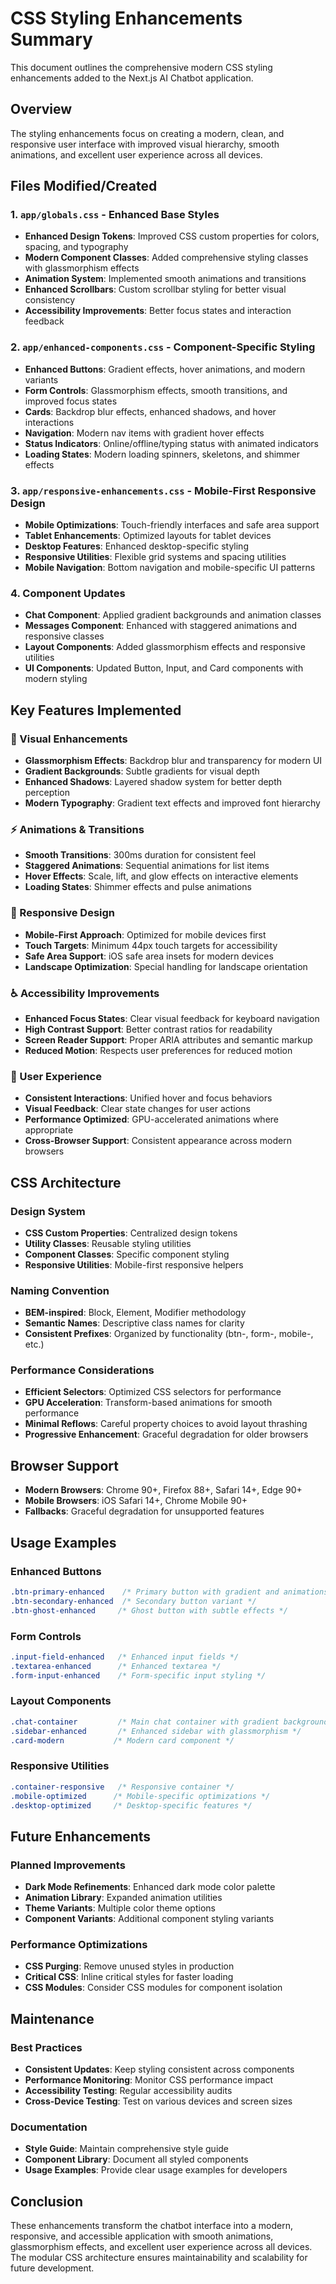 # CSS Styling Enhancements Summary

This document outlines the comprehensive modern CSS styling enhancements added to the Next.js AI Chatbot application.

## Overview

The styling enhancements focus on creating a modern, clean, and responsive user interface with improved visual hierarchy, smooth animations, and excellent user experience across all devices.

## Files Modified/Created

### 1. `app/globals.css` - Enhanced Base Styles
- **Enhanced Design Tokens**: Improved CSS custom properties for colors, spacing, and typography
- **Modern Component Classes**: Added comprehensive styling classes with glassmorphism effects
- **Animation System**: Implemented smooth animations and transitions
- **Enhanced Scrollbars**: Custom scrollbar styling for better visual consistency
- **Accessibility Improvements**: Better focus states and interaction feedback

### 2. `app/enhanced-components.css` - Component-Specific Styling
- **Enhanced Buttons**: Gradient effects, hover animations, and modern variants
- **Form Controls**: Glassmorphism effects, smooth transitions, and improved focus states
- **Cards**: Backdrop blur effects, enhanced shadows, and hover interactions
- **Navigation**: Modern nav items with gradient hover effects
- **Status Indicators**: Online/offline/typing status with animated indicators
- **Loading States**: Modern loading spinners, skeletons, and shimmer effects

### 3. `app/responsive-enhancements.css` - Mobile-First Responsive Design
- **Mobile Optimizations**: Touch-friendly interfaces and safe area support
- **Tablet Enhancements**: Optimized layouts for tablet devices
- **Desktop Features**: Enhanced desktop-specific styling
- **Responsive Utilities**: Flexible grid systems and spacing utilities
- **Mobile Navigation**: Bottom navigation and mobile-specific UI patterns

### 4. Component Updates
- **Chat Component**: Applied gradient backgrounds and animation classes
- **Messages Component**: Enhanced with staggered animations and responsive classes
- **Layout Components**: Added glassmorphism effects and responsive utilities
- **UI Components**: Updated Button, Input, and Card components with modern styling

## Key Features Implemented

### 🎨 Visual Enhancements
- **Glassmorphism Effects**: Backdrop blur and transparency for modern UI
- **Gradient Backgrounds**: Subtle gradients for visual depth
- **Enhanced Shadows**: Layered shadow system for better depth perception
- **Modern Typography**: Gradient text effects and improved font hierarchy

### ⚡ Animations & Transitions
- **Smooth Transitions**: 300ms duration for consistent feel
- **Staggered Animations**: Sequential animations for list items
- **Hover Effects**: Scale, lift, and glow effects on interactive elements
- **Loading States**: Shimmer effects and pulse animations

### 📱 Responsive Design
- **Mobile-First Approach**: Optimized for mobile devices first
- **Touch Targets**: Minimum 44px touch targets for accessibility
- **Safe Area Support**: iOS safe area insets for modern devices
- **Landscape Optimization**: Special handling for landscape orientation

### ♿ Accessibility Improvements
- **Enhanced Focus States**: Clear visual feedback for keyboard navigation
- **High Contrast Support**: Better contrast ratios for readability
- **Screen Reader Support**: Proper ARIA attributes and semantic markup
- **Reduced Motion**: Respects user preferences for reduced motion

### 🎯 User Experience
- **Consistent Interactions**: Unified hover and focus behaviors
- **Visual Feedback**: Clear state changes for user actions
- **Performance Optimized**: GPU-accelerated animations where appropriate
- **Cross-Browser Support**: Consistent appearance across modern browsers

## CSS Architecture

### Design System
- **CSS Custom Properties**: Centralized design tokens
- **Utility Classes**: Reusable styling utilities
- **Component Classes**: Specific component styling
- **Responsive Utilities**: Mobile-first responsive helpers

### Naming Convention
- **BEM-inspired**: Block, Element, Modifier methodology
- **Semantic Names**: Descriptive class names for clarity
- **Consistent Prefixes**: Organized by functionality (btn-, form-, mobile-, etc.)

### Performance Considerations
- **Efficient Selectors**: Optimized CSS selectors for performance
- **GPU Acceleration**: Transform-based animations for smooth performance
- **Minimal Reflows**: Careful property choices to avoid layout thrashing
- **Progressive Enhancement**: Graceful degradation for older browsers

## Browser Support

- **Modern Browsers**: Chrome 90+, Firefox 88+, Safari 14+, Edge 90+
- **Mobile Browsers**: iOS Safari 14+, Chrome Mobile 90+
- **Fallbacks**: Graceful degradation for unsupported features

## Usage Examples

### Enhanced Buttons
```css
.btn-primary-enhanced    /* Primary button with gradient and animations */
.btn-secondary-enhanced  /* Secondary button variant */
.btn-ghost-enhanced     /* Ghost button with subtle effects */
```

### Form Controls
```css
.input-field-enhanced   /* Enhanced input fields */
.textarea-enhanced      /* Enhanced textarea */
.form-input-enhanced    /* Form-specific input styling */
```

### Layout Components
```css
.chat-container         /* Main chat container with gradient background */
.sidebar-enhanced       /* Enhanced sidebar with glassmorphism */
.card-modern           /* Modern card component */
```

### Responsive Utilities
```css
.container-responsive   /* Responsive container */
.mobile-optimized      /* Mobile-specific optimizations */
.desktop-optimized     /* Desktop-specific features */
```

## Future Enhancements

### Planned Improvements
- **Dark Mode Refinements**: Enhanced dark mode color palette
- **Animation Library**: Expanded animation utilities
- **Theme Variants**: Multiple color theme options
- **Component Variants**: Additional component styling variants

### Performance Optimizations
- **CSS Purging**: Remove unused styles in production
- **Critical CSS**: Inline critical styles for faster loading
- **CSS Modules**: Consider CSS modules for component isolation

## Maintenance

### Best Practices
- **Consistent Updates**: Keep styling consistent across components
- **Performance Monitoring**: Monitor CSS performance impact
- **Accessibility Testing**: Regular accessibility audits
- **Cross-Device Testing**: Test on various devices and screen sizes

### Documentation
- **Style Guide**: Maintain comprehensive style guide
- **Component Library**: Document all styled components
- **Usage Examples**: Provide clear usage examples for developers

## Conclusion

These enhancements transform the chatbot interface into a modern, responsive, and accessible application with smooth animations, glassmorphism effects, and excellent user experience across all devices. The modular CSS architecture ensures maintainability and scalability for future development.
